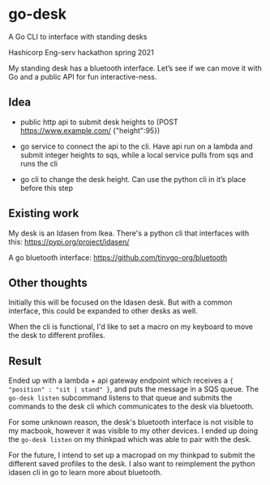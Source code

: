 # go-desk
A Go CLI to interface with standing desks

Hashicorp Eng-serv hackathon spring 2021

My standing desk has a bluetooth interface. Let’s see if we can move it with Go and a public API for fun interactive-ness.


## Idea

- public http api to submit desk heights to (POST https://www.example.com/ {"height":95})

- go service to connect the api to the cli. Have api run on a lambda and submit integer heights to sqs, while a local service pulls from sqs and runs the cli

- go cli to change the desk height. Can use the python cli in it’s place before this step


## Existing work

My desk is an Idasen from Ikea. There's a python cli that interfaces with this: https://pypi.org/project/idasen/

A go bluetooth interface: https://github.com/tinygo-org/bluetooth


## Other thoughts

Initially this will be focused on the Idasen desk. But with a common interface, this could be expanded to other desks as well.

When the cli is functional, I'd like to set a macro on my keyboard to move the desk to different profiles.

## Result

Ended up with a lambda + api gateway endpoint which receives a `{ "position" : "sit | stand" }`, and puts the message in a SQS queue.
The `go-desk listen` subcommand listens to that queue and submits the commands to the desk cli which communicates to the desk via bluetooth.

For some unknown reason, the desk's bluetooth interface is not visible to my macbook, however it was visible to my other devices.  I ended up
doing the `go-desk listen` on my thinkpad which was able to pair with the desk.

For the future, I intend to set up a macropad on my thinkpad to submit the different saved profiles to the desk.  I also want to reimplement
the python idasen cli in go to learn more about bluetooth.
